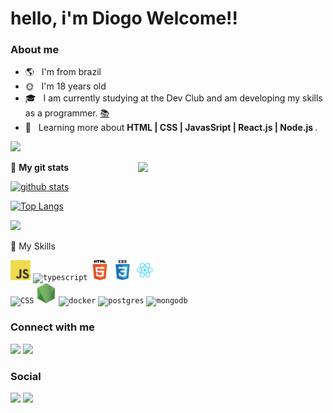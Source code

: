 <h1> hello, i'm Diogo Welcome!! </h1> 


<h3> About me </h3>


- 🌎 &nbsp; I'm from brazil
- 🌞 &nbsp; I'm 18 years old
- 🎓 &nbsp; I am currently studying at the Dev Club and am developing my skills as a programmer. <a href="https://comunidade.rodolfomori.com/">📚</a>
- 🌱 &nbsp; Learning more about <strong> HTML | CSS | JavasSript | React.js | Node.js </strong>.

<a href="https://www.youtube.com/watch?v=qFLhGq0060w" target="_blank"  ><img src="https://user-images.githubusercontent.com/73097560/115834477-dbab4500-a447-11eb-908a-139a6edaec5c.gif"></a>
<p> 👀 <strong> My git stats </strong </p>

<img src="https://raw.githubusercontent.com/MicaelliMedeiros/micaellimedeiros/master/image/computer-illustration.png" min-width="300px" max-width="300px" width="300px" align="right" >

[![github stats](https://github-readme-stats.vercel.app/api?username=DiogoLuiss&theme)](https://github.com/DiogoLuiss/github-readme-stats)
 
[![Top Langs](https://github-readme-stats.vercel.app/api/top-langs/?username=DiogoLuiss&theme)](https://github.com/DiogoLuiss/README.MD/github-readme-stats)


<a href="https://www.youtube.com/watch?v=qFLhGq0060w" target="_blank"  ><img src="https://user-images.githubusercontent.com/73097560/115834477-dbab4500-a447-11eb-908a-139a6edaec5c.gif"></a>
 
 🚀 My Skills

 
<code><img height="32" src="https://raw.githubusercontent.com/github/explore/80688e429a7d4ef2fca1e82350fe8e3517d3494d/topics/javascript/javascript.png"/></code>
<code><img height="32" src="https://skillicons.dev/icons?i=typescript" alt="typescript"/></code>
<code><img height="32" src="https://raw.githubusercontent.com/github/explore/80688e429a7d4ef2fca1e82350fe8e3517d3494d/topics/html/html.png" alt="HTML5"/></code>
<code><img height="32" src="https://raw.githubusercontent.com/github/explore/80688e429a7d4ef2fca1e82350fe8e3517d3494d/topics/css/css.png" alt="CSS"/></code>
<code><img height="32" src="https://raw.githubusercontent.com/github/explore/80688e429a7d4ef2fca1e82350fe8e3517d3494d/topics/react/react.png" alt="react"/></code>	
<code><img height="32" src="https://skillicons.dev/icons?i=styledcomponents" alt="CSS"/></code>
<code><img height="32" src="https://raw.githubusercontent.com/github/explore/80688e429a7d4ef2fca1e82350fe8e3517d3494d/topics/nodejs/nodejs.png" alt="nodejs"/></code>
<code><img height="32" src="https://skillicons.dev/icons?i=docker" alt="docker"/></code>
<code><img height="32" src="https://skillicons.dev/icons?i=postgres" alt="postgres"/></code>
<code><img height="32" src="https://skillicons.dev/icons?i=mongodb" alt="mongodb"/></code>

 
<h3>Connect with me </h3>

<p align="left">
  <a href="mailto:diogoluis24@outlook.com" alt="Gmail" target="_blank">
  <img src="https://img.shields.io/badge/Gmail-D14836?style=for-the-badge&logo=gmail&logoColor=white" /></a>

<a href="https://web.whatsapp.com/send?phone=+5511984875590"  target=”_blank”>
  <img src="https://img.shields.io/badge/WhatsApp-25D366?style=for-the-badge&logo=whatsapp&logoColor=white"/></a>
  
 
 <h3>Social</h3>
 
 <a href="https://www.linkedin.com/in/diogo-luis-05256522a/" target="_blank" alt="WhatsApp" >
  <img src="https://img.shields.io/badge/LinkedIn-0077B5?style=for-the-badge&logo=linkedin&logoColor=white"/></a>
 
  <a href="https://www.instagram.com/diogo_luiszz/"  target="_blank" alt="Instagram" >
  <img src="https://img.shields.io/badge/Instagram-E4405F?style=for-the-badge&logo=instagram&logoColor=white"/></a>

